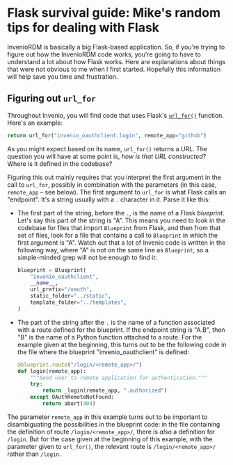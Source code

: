 # Flask survival guide: Mike's random tips for dealing with Flask 

InvenioRDM is basically a big Flask-based application. So, if you're trying to figure out how the InvenioRDM code works, you're going to have to understand a lot about how Flask works. Here are explanations about things that were not obvious to me when I first started. Hopefully this information will help save you time and frustration.


## Figuring out `url_for`

Throughout Invenio, you will find code that uses Flask's [`url_for()`](https://flask.palletsprojects.com/en/2.2.x/api/#flask.Flask.url_for) function. Here's an example:
```python
return url_for("invenio_oauthclient.login", remote_app="github")
```

As you might expect based on its name, `url_for()` returns a URL. The question you will have at some point is, _how is that URL constructed_? Where is it defined in the codebase?

Figuring this out mainly requires that you interpret the first argument in the call to `url_for`, possibly in combination with the parameters (in this case, `remote_app` &ndash; see below). The first argument to `url_for` is what Flask calls an "endpoint". It's a string usually with a `.` character in it. Parse it like this:
* The first part of the string, before the `.`, is the name of a Flask _blueprint_. Let's say this part of the string is "A". This means you need to look in the codebase for files that import `Blueprint` from Flask, and then from that set of files, look for a file that contains a call to `Blueprint` in which the first argument is "A". Watch out that a lot of Invenio code is written in the following way, where "A" is not on the same line as `Blueprint`, so a simple-minded grep will not be enough to find it:
    ```python
    blueprint = Blueprint(
        "invenio_oauthclient",
        __name__,
        url_prefix="/oauth",
        static_folder="../static",
        template_folder="../templates",
    )
    ```
* The part of the string after the `.` is the name of a function associated with a route defined for the blueprint. If the endpoint string is "A.B", then "B" is the name of a Python function attached to a route. For the example given at the beginning, this turns out to be the following code in the file where the blueprint "invenio_oauthclient" is defined:
    ```python
    @blueprint.route("/login/<remote_app>/")
    def login(remote_app):
        """Send user to remote application for authentication."""
        try:
            return _login(remote_app, ".authorized")
        except OAuthRemoteNotFound:
            return abort(404)
    ```

The parameter `remote_app` in this example turns out to be important to disambiguating the possibilities in the blueprint code: in the file containing the definition of route `/login/<remote_app>/`, there is _also_ a definition for `/login`. But for the case given at the beginning of this example, with the parameter given to `url_for()`, the relevant route is `/login/<remote_app>/` rather than `/login`.
